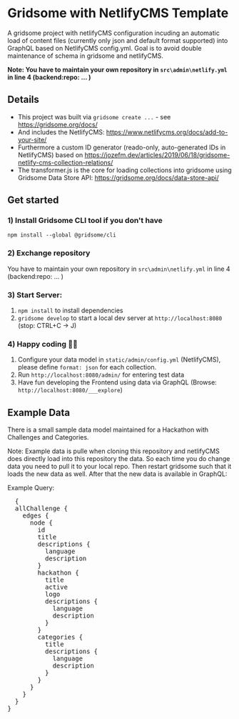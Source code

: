 # Gridsome with NetlifyCMS Template
A gridsome project with netlifyCMS configuration incuding an automatic load of content files (currently only json and default format supported) into GraphQL based on NetlifyCMS config.yml. Goal is to avoid double maintenance of schema in gridsome and netlifyCMS.

**Note: You have to maintain your own repository in `src\admin\netlify.yml` in line 4 (backend:repo: ... )**

## Details
- This project was built via `gridsome create ...` - see https://gridsome.org/docs/
- And includes the NetlifyCMS: https://www.netlifycms.org/docs/add-to-your-site/
- Furthermore a custom ID generator (reado-only, auto-generated IDs in NetlifyCMS) based on https://jozefm.dev/articles/2019/06/18/gridsome-netlify-cms-collection-relations/
- The transformer.js is the core for loading collections into gridsome using Gridsome Data Store API: https://gridsome.org/docs/data-store-api/

## Get started 

### 1) Install Gridsome CLI tool if you don't have
`npm install --global @gridsome/cli`

### 2) Exchange repository 
You have to maintain your own repository in `src\admin\netlify.yml` in line 4 (backend:repo: ... )

### 3) Start Server: 
1) `npm install`  to install dependencies
2) `gridsome develop` to start a local dev server at `http://localhost:8080` (stop: CTRL+C -> J) 

### 4) Happy coding 🎉🙌
1) Configure your data model in `static/admin/config.yml` (NetlifyCMS), please define `format: json` for each collection.
2) Run `http://localhost:8080/admin/` for entering test data
3) Have fun developing the Frontend using data via GraphQL (Browse: `http://localhost:8080/___explore`)

## Example Data
There is a small sample data model maintained for a Hackathon with Challenges and Categories. 

Note: Example data is pulle when cloning this repository and netlifyCMS does directly load into this repository the data. So each time you do change data you need to pull it to your local repo. Then restart gridsome such that it loads the new data as well. After that the new data is available in GraphQL:

Example Query: 
<pre>
  {
  allChallenge {
    edges {
      node {
        id
        title
        descriptions {
          language
          description
        }      
        hackathon {
          title
          active
          logo
          descriptions {
            language
            description
          }
        }        
        categories {
          title
          descriptions {
            language
            description
          }
        }
      }
    }
  }
}
</pre>


